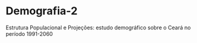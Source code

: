# Demografia-2
Estrutura Populacional e Projeções: estudo demográfico sobre o Ceará no período 1991-2060
